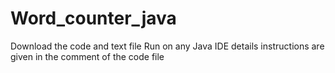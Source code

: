 # Word_counter_java
Download the code and text file
Run on any Java IDE
details instructions are given in the comment of the code file
